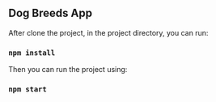 ## Dog Breeds App

After clone the project, in the project directory, you can run:
### `npm install`

Then you can run the project using:
### `npm start`
